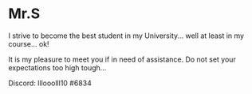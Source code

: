 # Mr.S
I strive to become the best student in my University... well at least in my course... ok!

It is my pleasure to meet you if in need of assistance. Do not set your expectations too high tough...

Discord: lllooolll10 #6834
